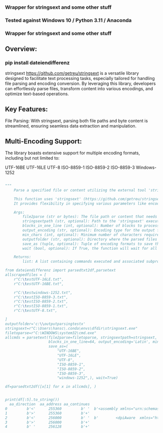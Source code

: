 ### Wrapper for stringsext and some other stuff

### Tested against Windows 10 / Python 3.11 / Anaconda 

### Wrapper for stringsext and some other stuff

## Overview:


### pip install dateiendifferenz

stringsext https://github.com/getreu/stringsext is a versatile library designed to facilitate text processing tasks, especially tailored for handling file parsing and encoding conversion. By leveraging this library, developers can effortlessly parse files, transform content into various encodings, and optimize text-based operations.

## Key Features:

File Parsing: With stringsext, parsing both file paths and byte content is streamlined, ensuring seamless data extraction and manipulation.

## Multi-Encoding Support: 

The library boasts extensive support for multiple encoding formats, including but not limited to:

UTF-16BE
UTF-16LE
UTF-8
ISO-8859-1
ISO-8859-2
ISO-8859-3
Windows-1252


```python

"""
    Parse a specified file or content utilizing the external tool 'stringsext' and save the parsed content in multiple encodings.

    This function uses 'stringsext' (https://github.com/getreu/stringsext) to process the input file or content.
    It provides flexibility in specifying various parameters like encoding, block processing, and output directory.

    Args:
        file2parse (str or bytes): The file path or content that needs to be parsed.
        stringsextpath (str, optional): Path to the 'stringsext' executable. Defaults to 'stringsext.exe'.
        blocks_in_one_line (int, optional): Number of blocks to process in a single line. Defaults to 64.
        output_encoding (str, optional): Encoding type for the output files. Defaults to 'Latin'.
        min_chars (int, optional): Minimum number of characters required for processing. Defaults to 64.
        outputfolder (str, optional): Directory where the parsed files will be saved. Defaults to the working directory.
        save_as (tuple, optional): Tuple of encoding formats to save the parsed content. Defaults to multiple common encodings.
        wait (bool, optional): If True, the function will wait for all subprocesses to complete before returning. Defaults to True.

    Returns:
        list: A list containing commands executed and associated subprocess objects created during the parsing process.

from dateiendifferenz import parsedtxt2df,parsetext
allscrapedfiles = [
	r"C:\testUTF-16LE.txt",
	r"C:\testUTF-16BE.txt",

	r"C:\testwindows-1252.txt",
	r"C:\testISO-8859-3.txt",
	r"C:\testISO-8859-2.txt",
	r"C:\testISO-8859-1.txt",
	r"C:\testUTF-8.txt",

]
outputfolder='c:\\outputparsingtestx'
stringsext=r"C:\Users\hansc\.conda\envs\dfdir\stringsext.exe"
filetoparse=r"C:\WINDOWS\system32\cmd.exe"
allcmds = parsetext(file2parse=filetoparse, stringsextpath=stringsext,
					blocks_in_one_line=64, output_encoding='Latin', min_chars=64, outputfolder=outputfolder,
					save_as=(
						"UTF-16BE",
						"UTF-16LE",
						"UTF-8",
						"ISO-8859-1",
						"ISO-8859-2",
						"ISO-8859-3",
						"windows-1252",), wait=True)

df=parsedtxt2df([x[1] for x in allcmds], )


print(df[:5].to_string())
  aa_direction  aa_address aa_continues                                                           aa_payload  aa_group_number                   aa_file                                                                                      aa_whole_string
0         b'<'      255360         b' '  b'<assembly xmlns="urn:schemas-microsoft-com:asm.v1" manifestVersi'                0  c:\OU3AF1~1\204D3D~1.TXT                         b'<assembly xmlns="urn:schemas-microsoft-com:asm.v1" manifestVersion="1.0">'
1         b'>'      255360         b'+'                                                         b'on="1.0">'                0  c:\OU3AF1~1\204D3D~1.TXT                         b'<assembly xmlns="urn:schemas-microsoft-com:asm.v1" manifestVersion="1.0">'
2         b'<'      256000         b' '  b'        <dpiAware  xmlns="http://schemas.microsoft.com/SMI/2005/'                1  c:\OU3AF1~1\204D3D~1.TXT  b'        <dpiAware  xmlns="http://schemas.microsoft.com/SMI/2005/WindowsSettings">true</dpiAware>'
3         b'>'      256000         b'+'                                                           b'Windows'                1  c:\OU3AF1~1\204D3D~1.TXT  b'        <dpiAware  xmlns="http://schemas.microsoft.com/SMI/2005/WindowsSettings">true</dpiAware>'
4         b' '      256128         b'+'                                         b'Settings">true</dpiAware>'                1  c:\OU3AF1~1\204D3D~1.TXT  b'        <dpiAware  xmlns="http://schemas.microsoft.com/SMI/2005/WindowsSettings">true</dpiAware>'


```

